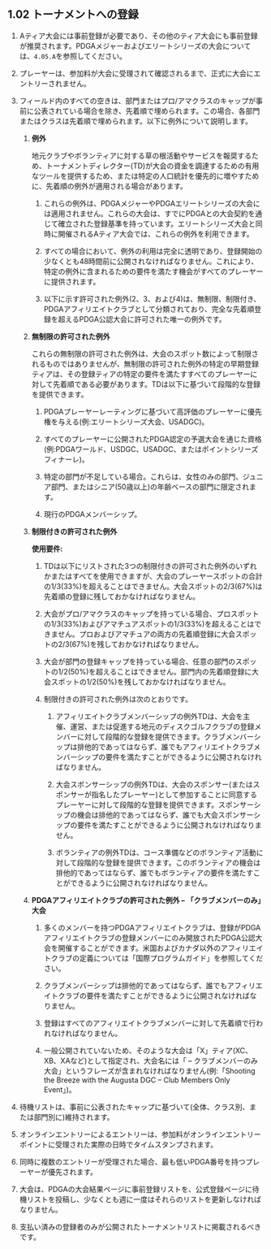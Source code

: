 ## 1.02 トーナメントへの登録

1. Aティア大会には事前登録が必要であり、その他のティア大会にも事前登録が推奨されます。PDGAメジャーおよびエリートシリーズの大会については、`4.05.A`を参照してください。

1. プレーヤーは、参加料が大会に受理されて確認されるまで、正式に大会にエントリーされません。

1. フィールド内のすべての空きは、部門またはプロ/アマクラスのキャップが事前に公表されている場合を除き、先着順で埋められます。この場合、各部門またはクラスは先着順で埋められます。以下に例外について説明します。

    1. **例外**

        地元クラブやボランティアに対する草の根活動やサービスを報奨するため、トーナメントディレクター(TD)が大会の資金を調達するための有用なツールを提供するため、または特定の人口統計を優先的に増やすために、先着順の例外が適用される場合があります。

        1. これらの例外は、PDGAメジャーやPDGAエリートシリーズの大会には適用されません。これらの大会は、すでにPDGAとの大会契約を通じて確立された登録基準を持っています。エリートシリーズ大会と同時に開催されるAティア大会では、これらの例外を利用できます。

        1. すべての場合において、例外の利用は完全に透明であり、登録開始の少なくとも48時間前に公開されなければなりません。これにより、特定の例外に含まれるための要件を満たす機会がすべてのプレーヤーに提供されます。

        1. 以下に示す許可された例外(2、3、および4)は、無制限、制限付き、PDGAアフィリエイトクラブとして分類されており、完全な先着順登録を超えるPDGA公認大会に許可された唯一の例外です。

    1. **無制限の許可された例外**

        これらの無制限の許可された例外は、大会のスポット数によって制限されるものではありませんが、無制限の許可された例外の特定の早期登録ティアは、その登録ティアの特定の要件を満たすすべてのプレーヤーに対して先着順である必要があります。TDは以下に基づいて段階的な登録を提供できます。

        1. PDGAプレーヤーレーティングに基づいて高評価のプレーヤーに優先権を与える(例:エリートシリーズ大会、USADGC)。

        1. すべてのプレーヤーに公開されたPDGA認定の予選大会を通じた資格(例:PDGAワールド、USDGC、USADGC、またはポイントシリーズフィナーレ)。

        1. 特定の部門が不足している場合。これらは、女性のみの部門、ジュニア部門、またはシニア(50歳以上)の年齢ベースの部門に限定されます。

        1. 現行のPDGAメンバーシップ。

    1. **制限付きの許可された例外**

        **使用要件:**

        1. TDは以下にリストされた3つの制限付きの許可された例外のいずれかまたはすべてを使用できますが、大会のプレーヤースポットの合計の1/3(33%)を超えることはできません。大会スポットの2/3(67%)は先着順の登録に残しておかなければなりません。

        1. 大会がプロ/アマクラスのキャップを持っている場合、プロスポットの1/3(33%)およびアマチュアスポットの1/3(33%)を超えることはできません。プロおよびアマチュアの両方の先着順登録に大会スポットの2/3(67%)を残しておかなければなりません。

        1. 大会が部門の登録キャップを持っている場合、任意の部門のスポットの1/2(50%)を超えることはできません。部門内の先着順登録に大会スポットの1/2(50%)を残しておかなければなりません。

        1. 制限付きの許可された例外は次のとおりです。

            1. アフィリエイトクラブメンバーシップの例外TDは、大会を主催、運営、または促進する地元のディスクゴルフクラブの登録メンバーに対して段階的な登録を提供できます。クラブメンバーシップは排他的であってはならず、誰でもアフィリエイトクラブメンバーシップの要件を満たすことができるように公開されなければなりません。

            1. 大会スポンサーシップの例外TDは、大会のスポンサー(またはスポンサーが指名したプレーヤー)として参加することに同意するプレーヤーに対して段階的な登録を提供できます。スポンサーシップの機会は排他的であってはならず、誰でも大会スポンサーシップの要件を満たすことができるように公開されなければなりません。

            1. ボランティアの例外TDは、コース準備などのボランティア活動に対して段階的な登録を提供できます。このボランティアの機会は排他的であってはならず、誰でもボランティアの要件を満たすことができるように公開されなければなりません。

    1. **PDGAアフィリエイトクラブの許可された例外 – 「クラブメンバーのみ」大会**
        1. 多くのメンバーを持つPDGAアフィリエイトクラブは、登録がPDGAアフィリエイトクラブの登録メンバーにのみ開放されたPDGA公認大会を開催することができます。米国およびカナダ以外のアフィリエイトクラブの定義については「国際プログラムガイド」を参照してください。

        1. クラブメンバーシップは排他的であってはならず、誰でもアフィリエイトクラブの要件を満たすことができるように公開されなければなりません。

        1. 登録はすべてのアフィリエイトクラブメンバーに対して先着順で行われなければなりません。

        1. 一般公開されていないため、そのような大会は「X」ティア(XC、XB、XAなど)として指定され、大会名には「 – クラブメンバーのみ大会」というフレーズが含まれなければなりません(例:「Shooting the Breeze with the Augusta DGC – Club Members Only Event」)。

1. 待機リストは、事前に公表されたキャップに基づいて(全体、クラス別、または部門別に)維持されます。

1. オンラインエントリーによるエントリーは、参加料がオンラインエントリーポイントに受理された実際の日時でタイムスタンプされます。

1. 同時に複数のエントリーが受理された場合、最も低いPDGA番号を持つプレーヤーが優先されます。

1. 大会は、PDGAの大会結果ページに事前登録リストを、公式登録ページに待機リストを投稿し、少なくとも週に一度はそれらのリストを更新しなければなりません。

1. 支払い済みの登録者のみが公開されたトーナメントリストに掲載されるべきです。
